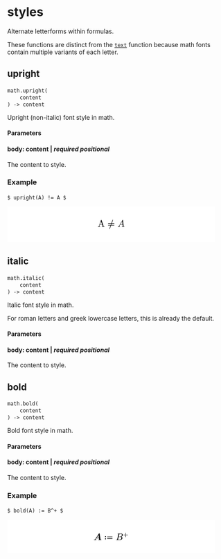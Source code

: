 
# styles

Alternate letterforms within formulas.

These functions are distinct from the
[`text`](/reference/text/text/ "`text`") function because math fonts
contain multiple variants of each letter.

## upright

```
math.upright(
    content
) -> content
```
Upright (non-italic) font style in math.


#### Parameters


#### body: content | _required_ _positional_

The content to style.


### Example

<div class="previewed-code">

    $ upright(A) != A $

<div class="preview">

![Preview](/assets/2375f3944b651050f90b0f7ab2b4b59e.png)

</div>

</div>


## italic

```
math.italic(
    content
) -> content
```
Italic font style in math.

For roman letters and greek lowercase letters, this is already the
default.


#### Parameters


#### body: content | _required_ _positional_

The content to style.


## bold

```
math.bold(
    content
) -> content
```
Bold font style in math.


#### Parameters


#### body: content | _required_ _positional_

The content to style.


### Example

<div class="previewed-code">

    $ bold(A) := B^+ $

<div class="preview">

![Preview](/assets/f3ef64e42845d8f3b5dffc758a93e400.png)

</div>

</div>

